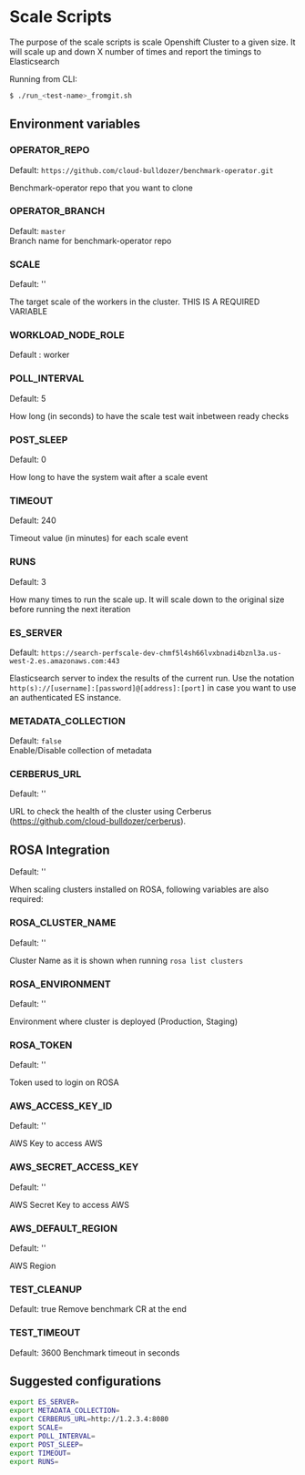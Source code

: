 # Scale Scripts

The purpose of the scale scripts is scale Openshift Cluster to a given size.
It will scale up and down X number of times and report the timings to
Elasticsearch

Running from CLI:

```sh
$ ./run_<test-name>_fromgit.sh
```

## Environment variables

### OPERATOR_REPO
Default: `https://github.com/cloud-bulldozer/benchmark-operator.git`  

Benchmark-operator repo that you want to clone

### OPERATOR_BRANCH
Default: `master`     
Branch name for benchmark-operator repo

### SCALE
Default: ''

The target scale of the workers in the cluster. THIS IS A REQUIRED VARIABLE

### WORKLOAD_NODE_ROLE
Default : worker

### POLL_INTERVAL
Default: 5

How long (in seconds) to have the scale test wait inbetween ready checks

### POST_SLEEP
Default: 0

How long to have the system wait after a scale event

### TIMEOUT
Default: 240

Timeout value (in minutes) for each scale event

### RUNS
Default: 3

How many times to run the scale up. It will scale down to the original size before running the next iteration

### ES_SERVER
Default: `https://search-perfscale-dev-chmf5l4sh66lvxbnadi4bznl3a.us-west-2.es.amazonaws.com:443`

Elasticsearch server to index the results of the current run. Use the notation `http(s)://[username]:[password]@[address]:[port]` in case you want to use an authenticated ES instance.

### METADATA_COLLECTION
Default: `false`   
Enable/Disable collection of metadata

### CERBERUS_URL
Default: ''

URL to check the health of the cluster using Cerberus (https://github.com/cloud-bulldozer/cerberus).

## ROSA Integration
Default: ''

When scaling clusters installed on ROSA, following variables are also required:

### ROSA_CLUSTER_NAME
Default: ''

Cluster Name as it is shown when running `rosa list clusters`

### ROSA_ENVIRONMENT
Default: ''

Environment where cluster is deployed (Production, Staging)

### ROSA_TOKEN
Default: ''

Token used to login on ROSA

### AWS_ACCESS_KEY_ID
Default: ''

AWS Key to access AWS

### AWS_SECRET_ACCESS_KEY
Default: ''

AWS Secret Key to access AWS

### AWS_DEFAULT_REGION
Default: ''

AWS Region

### TEST_CLEANUP
Default: true
Remove benchmark CR at the end

### TEST_TIMEOUT
Default: 3600
Benchmark timeout in seconds

## Suggested configurations

```sh
export ES_SERVER=
export METADATA_COLLECTION=
export CERBERUS_URL=http://1.2.3.4:8080
export SCALE=
export POLL_INTERVAL=
export POST_SLEEP=
export TIMEOUT=
export RUNS=
```
